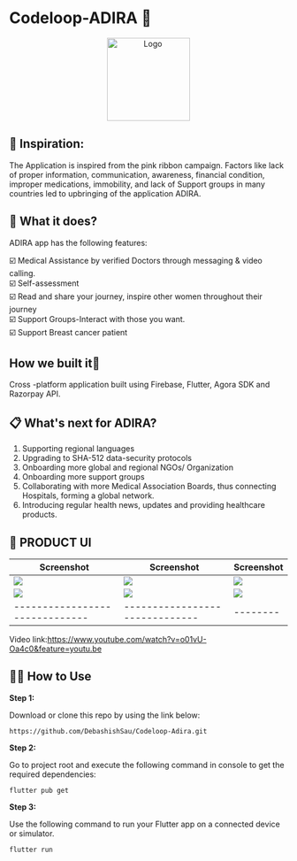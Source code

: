 # Codeloop-ADIRA :ribbon:
<p align="center">
  <a href="#" style=" -webkit-user-select: none;-ms-user-select: none;user-select: none;">
    <img src="https://github.com/Shanu1515/Codeloop-Adira/blob/master/assets/Logo.png" alt="Logo" width="150" height="150">
  </a>
  </p>
  
## 📌 Inspiration:
The Application is inspired from the pink ribbon campaign. Factors like lack of proper information, communication, awareness, financial condition, improper medications, immobility, and lack of Support groups in many countries led to upbringing of the application ADIRA.

## 🎯 What it does?
ADIRA app has the following features:<br>
 
:ballot_box_with_check: Medical Assistance by verified Doctors through messaging & video calling.<br>
:ballot_box_with_check: Self-assessment<br> 
:ballot_box_with_check: Read and share your journey, inspire other women throughout their journey<br>
:ballot_box_with_check: Support Groups-Interact with those you want.<br>
:ballot_box_with_check: Support Breast cancer patient <br>

## How we built it:iphone:
Cross -platform application built using Firebase, Flutter, Agora SDK and Razorpay API.

## 📋 What's next for ADIRA?
1. Supporting regional languages
2. Upgrading to SHA-512 data-security protocols
3. Onboarding more global and regional NGOs/ Organization
4. Onboarding more support groups
5. Collaborating with more Medical Association Boards, thus connecting Hospitals, forming a global network.
6. Introducing regular health news, updates and providing healthcare products.

## 🌟 PRODUCT UI

| Screenshot                                                                       | Screenshot                                                                       | Screenshot                                                                       |
| -------------------------------------------------------------------------------- | -------------------------------------------------------------------------------- | -------------------------------------------------------------------------------- |
| <img src="https://github.com/Shanu1515/Codeloop-Adira/blob/master/SS1.jpeg"> | <img src="https://github.com/Shanu1515/Codeloop-Adira/blob/master/SS2.jpeg"> | <img src="https://github.com/Shanu1515/Codeloop-Adira/blob/master/SS4.jpeg"> |
| <img src="https://github.com/Shanu1515/Codeloop-Adira/blob/master/SS5.jpeg"> | <img src="https://github.com/Shanu1515/Codeloop-Adira/blob/master/SS6.jpeg"> | <img src="https://github.com/Shanu1515/Codeloop-Adira/blob/master/SS3.jpeg"> |
| ------------------------------                                                   | ------------------------------                                                   | --------

Video link:https://www.youtube.com/watch?v=o01vU-Oa4c0&feature=youtu.be
## 🚴‍♂️ How to Use 

**Step 1:**

Download or clone this repo by using the link below:

```
https://github.com/DebashishSau/Codeloop-Adira.git
```

**Step 2:**

Go to project root and execute the following command in console to get the required dependencies: 

```
flutter pub get 
```

**Step 3:**

Use the following command to run your Flutter app on a connected device or simulator.

```
flutter run
```
